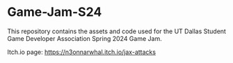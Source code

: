 # Game-Jam-S24

This repository contains the assets and code used for the UT Dallas Student Game Developer Association Spring 2024 Game Jam. 

Itch.io page: https://n3onnarwhal.itch.io/jax-attacks
